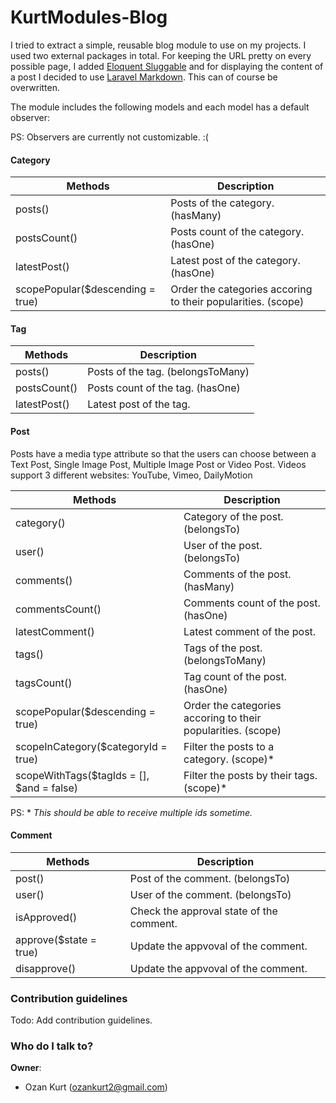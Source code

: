 # KurtModules-Blog

I tried to extract a simple, reusable blog module to use on my projects.
I used two external packages in total. For keeping the URL pretty on every possible page, I added [Eloquent Sluggable](https://github.com/cviebrock/eloquent-sluggable) and for displaying the content of a post I decided to use [Laravel Markdown](https://github.com/GrahamCampbell/Laravel-Markdown). This can of course be overwritten. 

The module includes the following models and each model has a default observer:

PS: Observers are currently not customizable. :(

#### Category

| Methods       | Description   |
| ------------- | ------------- |
| posts() | Posts of the category. (hasMany) |
| postsCount() | Posts count of the category. (hasOne) |
| latestPost() | Latest post of the category. (hasOne)      |
| scopePopular($descending = true) | Order the categories accoring to their popularities. (scope)      |

#### Tag

| Methods       | Description   |
| ------------- | ------------- |
| posts() | Posts of the tag. (belongsToMany) |
| postsCount() | Posts count of the tag. (hasOne) |
| latestPost() | Latest post of the tag. |

#### Post

Posts have a media type attribute so that the users can choose between a Text Post, Single Image Post, Multiple Image Post or Video Post. Videos support 3 different websites: YouTube, Vimeo, DailyMotion

| Methods       | Description   |
| ------------- | ------------- |
| category() | Category of the post. (belongsTo) |
| user() | User of the post. (belongsTo) |
| comments() | Comments of the post. (hasMany)      |
| commentsCount() | Comments count of the post. (hasOne) |
| latestComment() | Latest comment of the post. |
| tags() | Tags of the post. (belongsToMany) |
| tagsCount() | Tag count of the post. (hasOne) |
| scopePopular($descending = true) | Order the categories accoring to their popularities. (scope)      |
| scopeInCategory($categoryId = true) | Filter the posts to a category. (scope)* |
| scopeWithTags($tagIds = [], $and = false) | Filter the posts by their tags. (scope)* |

PS: * *This should be able to receive multiple ids sometime.*

#### Comment

| Methods       | Description   |
| ------------- | ------------- |
| post() | Post of the comment. (belongsTo) |
| user() | User of the comment. (belongsTo) |
| isApproved() | Check the approval state of the comment. |
| approve($state = true) | Update the appvoval of the comment. |
| disapprove() | Update the appvoval of the comment. |

### Contribution guidelines

Todo: Add contribution guidelines.

### Who do I talk to?

**Owner**: 

* Ozan Kurt (<ozankurt2@gmail.com>)
